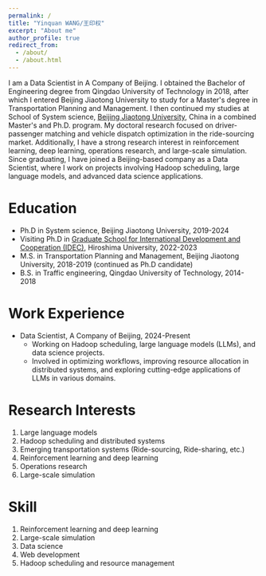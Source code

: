 ```yaml
---
permalink: /
title: "Yinquan WANG/王印权"
excerpt: "About me"
author_profile: true
redirect_from: 
  - /about/
  - /about.html
---
```


I am a Data Scientist in A Company of Beijing. I obtained the Bachelor of Engineering degree from Qingdao University of Technology in 2018, after which I entered Beijing Jiaotong University to study for a Master's degree in Transportation Planning and Management. I then continued my studies at School of System science, [Beijing Jiaotong University](http://en.njtu.edu.cn/), China in a combined Master's and Ph.D. program. My doctoral research focused on driver-passenger matching and vehicle dispatch optimization in the ride-sourcing market. Additionally, I have a strong research interest in reinforcement learning, deep learning, operations research, and large-scale simulation. Since graduating, I have joined a Beijing-based company as a Data Scientist, where I work on projects involving Hadoop scheduling, large language models, and advanced data science applications.

Education
======
* Ph.D in System science, Beijing Jiaotong University, 2019-2024
* Visiting Ph.D in [Graduate School for International Development and Cooperation (IDEC)](https://home.hiroshima-u.ac.jp/~zjy/members/), Hiroshima University, 2022-2023
* M.S. in Transportation Planning and Management, Beijing Jiaotong University, 2018-2019 (continued as Ph.D candidate)
* B.S. in Traffic engineering, Qingdao University of Technology, 2014-2018

Work Experience
======
* Data Scientist, A Company of Beijing, 2024-Present
  * Working on Hadoop scheduling, large language models (LLMs), and data science projects.
  * Involved in optimizing workflows, improving resource allocation in distributed systems, and exploring cutting-edge applications of LLMs in various domains.

Research Interests
======
1. Large language models
2. Hadoop scheduling and distributed systems
3. Emerging transportation systems (Ride-sourcing, Ride-sharing, etc.)
4. Reinforcement learning and deep learning
5. Operations research
6. Large-scale simulation


Skill
======
1. Reinforcement learning and deep learning
2. Large-scale simulation
3. Data science
4. Web development
5. Hadoop scheduling and resource management